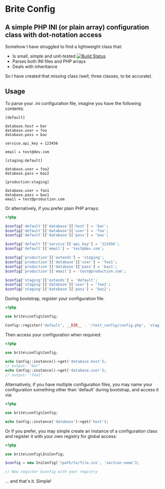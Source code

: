 Brite Config
============

A simple PHP INI (or plain array) configuration class with dot-notation access
------------------------------------------------------------------------------

Somehow I have struggled to find a lightweight class that:

* Is small, simple and unit-tested [![Build Status](https://secure.travis-ci.org/searbe/brite-config.png)](http://travis-ci.org/searbe/brite-config)
* Parses both INI files and PHP arrays
* Deals with inheritance

So I have created that missing class (well, three classes, to be accurate). 

Usage
-----

To parse your .ini configuration file, imagine you have the following contents:

    [default]
    
    database.host = bar
    database.user = foo
    database.pass = baz
    
    service.api_key = 123456
    
    email = test@dev.com
    
    [staging:default]
    
    database.user = foo2
    database.pass = baz2
    
    [production:staging]
    
    database.user = foo1
    database.pass = baz1
    email = test@production.com


Or alternatively, if you prefer plain PHP arrays:

```php
<?php

$config['default']['database']['host'] = 'bar';
$config['default']['database']['user'] = 'foo';
$config['default']['database']['pass'] = 'baz';

$config['default']['service']['api_key'] = '123456';
$config['default']['email'] = 'test@dev.com';

$config['production']['extends'] = 'staging';
$config['production']['database']['user'] = 'foo1';
$config['production']['database']['pass'] = 'baz1';
$config['production']['email'] = 'test@production.com';

$config['staging']['extends'] = 'default';
$config['staging']['database']['user'] = 'foo2';
$config['staging']['database']['pass'] = 'baz2';
```


During bootstrap, register your configuration file:

```php
<?php

use brite\config\Config;

Config::register('default', __DIR__ . '/test_config/config.php', 'staging');
```

Then access your configuration when required:

```php
<?php

use brite\config\Config;

echo Config::instance()->get('database.host');
// output: "bar"
echo Config::instance()->get('database.user');
// output: "foo1"
```

Alternatively, if you have multiple configuration files, you may name your
configuration something other than 'default' during bootstrap, and access it
via:

```php
<?php

use brite\config\Config;

echo Config::instance('database')->get('host');
```

Or if you prefer, you may simple create an instance of a configuration class and
register it with your own registry for global access:

```php
<?php

use brite\config\IniConfig;

$config = new IniConfig('/path/to/file.ini', 'section-name');

// Now register $config with your registry
```

... and that's it. Simple!
